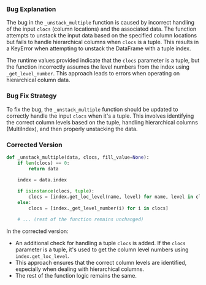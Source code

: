 ### Bug Explanation
The bug in the `_unstack_multiple` function is caused by incorrect handling of the input `clocs` (column locations) and the associated data. The function attempts to unstack the input data based on the specified column locations but fails to handle hierarchical columns when `clocs` is a tuple. This results in a KeyError when attempting to unstack the DataFrame with a tuple index.

The runtime values provided indicate that the `clocs` parameter is a tuple, but the function incorrectly assumes the level numbers from the index using `_get_level_number`. This approach leads to errors when operating on hierarchical column data.

### Bug Fix Strategy
To fix the bug, the `_unstack_multiple` function should be updated to correctly handle the input `clocs` when it's a tuple. This involves identifying the correct column levels based on the tuple, handling hierarchical columns (MultiIndex), and then properly unstacking the data.

### Corrected Version
```python
def _unstack_multiple(data, clocs, fill_value=None):
    if len(clocs) == 0:
        return data

    index = data.index
    
    if isinstance(clocs, tuple):
        clocs = [index.get_loc_level(name, level) for name, level in clocs]
    else:
        clocs = [index._get_level_number(i) for i in clocs]

    # ... (rest of the function remains unchanged)
```
In the corrected version:
- An additional check for handling a tuple `clocs` is added. If the `clocs` parameter is a tuple, it's used to get the column level numbers using `index.get_loc_level`.
- This approach ensures that the correct column levels are identified, especially when dealing with hierarchical columns.
- The rest of the function logic remains the same.